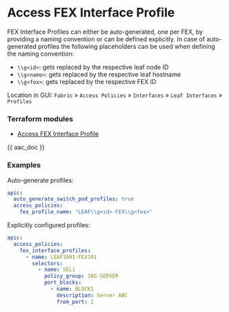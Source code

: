 # Access FEX Interface Profile

FEX Interface Profiles can either be auto-generated, one per FEX, by providing a naming convention or can be defined explicitly. In case of auto-generated profiles the following placeholders can be used when defining the naming convention:

* `\\g<id>`: gets replaced by the respective leaf node ID
* `\\g<name>`: gets replaced by the respective leaf hostname
* `\\g<fex>`: gets replaced by the respective FEX ID

Location in GUI:
`Fabric` » `Access Policies` » `Interfaces` » `Leaf Interfaces` » `Profiles`

### Terraform modules

* [Access FEX Interface Profile](https://registry.terraform.io/modules/netascode/access-fex-interface-profile/aci/latest)

{{ aac_doc }}

### Examples

Auto-generate profiles:

```yaml
apic:
  auto_generate_switch_pod_profiles: true
  access_policies:
    fex_profile_name: "LEAF\\g<id>-FEX\\g<fex>"
```

Explicitly configured profiles:

```yaml
apic:
  access_policies:
    fex_interface_profiles:
      - name: LEAF1001-FEX101
        selectors:
          - name: SEL1
            policy_group: 10G-SERVER
            port_blocks:
              - name: BLOCK1
                description: Server ABC
                from_port: 1
```
